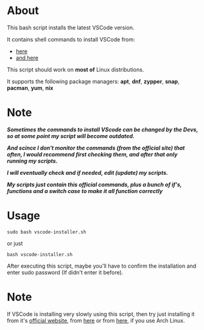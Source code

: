 # About

This bash script installs the latest VSCode version.

It contains shell commands to install VSCode from:
- [here](https://code.visualstudio.com/docs/setup/linux)
- [and here](https://linuxhint.com/install_visual_studio_code_arch_linux/)

This script should work on **most of** Linux distributions.

It supports the following package managers: **apt**, **dnf**, **zypper**, **snap**, **pacman**, **yum**, **nix**

# Note
***Sometimes the commands to install VScode can be changed by the Devs, so at some point my script will become outdated.*** 

***And scince I don't monitor the commands (from the official site) that often, I would recommend first checking them, and after that only running my scripts.***

***I will eventually check and if needed, edit (update) my scripts.***

***My scripts just contain this official commands, plus a bunch of if's, functions and a switch case to make it all function correctly***

# Usage
```
sudo bash vscode-installer.sh
```
or just
```
bash vscode-installer.sh
```
After executing this script, maybe you'll have to confirm the installation and enter sudo password (If didn't enter it before).

# Note
If VSCode is installing very slowly using this script, then try just installing it from it's [official website](https://code.visualstudio.com), from [here](https://code.visualstudio.com/Download) or from [here](https://linuxhint.com/install_visual_studio_code_arch_linux/), if you use Arch Linux.
